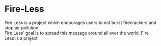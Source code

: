 # Fire-Less
Fire Less is a project which encourages users to not burst firecrackers and stop air pollution.<br />
Fire Less' goal is to spread this message around all over the world.
Fire Less is a project
